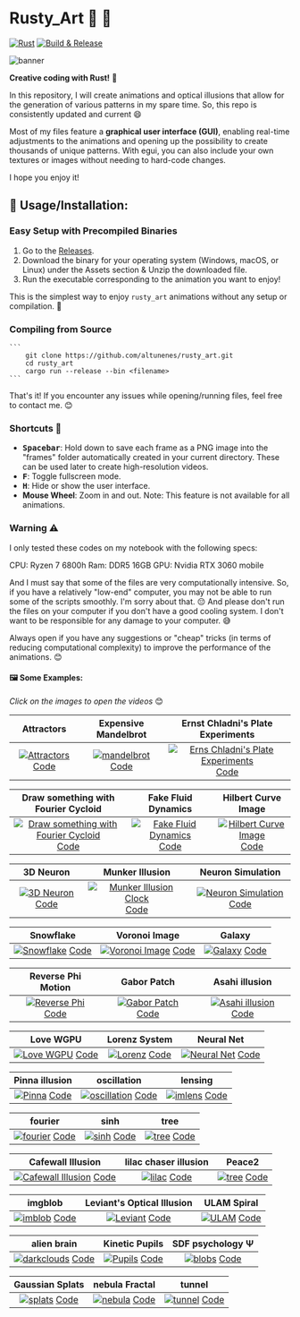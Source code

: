 #  Rusty_Art 🌈 🎨

[![Rust](https://github.com/altunenes/rusty_art/actions/workflows/rust.yml/badge.svg)](https://github.com/altunenes/rusty_art/actions/workflows/rust.yml)
[![Build & Release](https://github.com/altunenes/rusty_art/actions/workflows/release.yml/badge.svg)](https://github.com/altunenes/rusty_art/actions/workflows/release.yml)

![banner](https://github.com/altunenes/rusty_art/assets/54986652/c262d693-e7e6-48c1-b4a3-1ef07e4491dc)


**Creative coding with Rust!** 🦀


In this repository, I will create animations and optical illusions that allow for the generation of various patterns in my spare time. So, this repo is consistently updated and current 😄

Most of my files feature a **graphical user interface (GUI)**, enabling real-time adjustments to the animations and opening up the possibility to create thousands of unique patterns. With egui, you can also include your own textures or images without needing to hard-code changes.


I hope you enjoy it!


## 🚀 Usage/Installation:


### Easy Setup with Precompiled Binaries

1. Go to the [Releases](https://github.com/altunenes/rusty_art/releases).
2. Download the binary for your operating system (Windows, macOS, or Linux) under the Assets section & Unzip the downloaded file.
3. Run the executable corresponding to the animation you want to enjoy!

This is the simplest way to enjoy `rusty_art` animations without any setup or compilation. 🙂


### Compiling from Source

    ```
        git clone https://github.com/altunenes/rusty_art.git
        cd rusty_art
        cargo run --release --bin <filename>
    ```

That's it! If you encounter any issues while opening/running files, feel free to contact me. 😊


### Shortcuts 🚀

- **<kbd>Spacebar</kbd>**: Hold down to save each frame as a PNG image into the "frames" folder automatically created in your current directory. These can be used later to create high-resolution videos.
- **<kbd>F</kbd>**: Toggle fullscreen mode.
- **<kbd>H</kbd>**: Hide or show the user interface.
- **Mouse Wheel**: Zoom in and out. Note: This feature is not available for all animations.


### Warning ⚠️

I only tested these codes on my notebook with the following specs:

CPU: Ryzen 7 6800h
Ram: DDR5 16GB
GPU: Nvidia RTX 3060 mobile

And I must say that some of the files are very computationally intensive. So, if you have a relatively "low-end" computer, you may not be able to run some of the scripts smoothly. I'm sorry about that. 😔 
And please don't run the files on your computer if you don't have a good cooling system. I don't want to be responsible for any damage to your computer. 😅

Always open if you have any suggestions or "cheap" tricks (in terms of reducing computational complexity) to improve the performance of the animations. 😊

#### 🖼️ Some Examples:
_Click on the images to open the videos_ 😊

| Attractors | Expensive Mandelbrot | Ernst Chladni's Plate Experiments |
|:---:|:---:|:---:|
| [![Attractors](https://github.com/altunenes/rusty_art/assets/54986652/45c0a523-0785-4d7c-95d9-cdf2e57cd6b9)](https://user-images.githubusercontent.com/54986652/242607093-91bc7605-5223-4eae-a0dc-365e826c0792.mp4) [Code](https://github.com/altunenes/rusty_art/blob/master/src/attractors.rs)|[![mandelbrot](https://github.com/altunenes/rusty_art/assets/54986652/e8f10adc-4d78-48e5-8f43-33f23c7af205)](https://github.com/altunenes/rusty_art/assets/54986652/23711923-3b3f-4818-83c9-64f57d439e24) [Code](https://github.com/altunenes/rusty_art/blob/master/src/expmandelbrotgpu.rs)| [![Erns Chladni's Plate Experiments](https://github.com/altunenes/rusty_art/assets/54986652/6e21c757-ce8c-4205-a542-7d96f37ae73b)](https://github.com/altunenes/rusty_art/assets/54986652/286d5567-d6ac-47ec-8889-d4371173aa7f) [Code](https://github.com/altunenes/rusty_art/blob/master/src/chladniwgpu.rs) |


| Draw something with Fourier Cycloid | Fake Fluid Dynamics | Hilbert Curve Image |
|:---:|:---:|:---:|
| [![Draw something with Fourier Cycloid](https://github.com/altunenes/rusty_art/assets/54986652/0057ff1f-acfc-45c2-9f03-cae7cc6b9a3e)](https://github.com/altunenes/rusty_art/assets/54986652/562d988a-f8f6-438e-9619-42a1794d1534) [Code](https://github.com/altunenes/rusty_art/blob/master/src/dfft.rs) | [![Fake Fluid Dynamics](https://github.com/altunenes/rusty_art/assets/54986652/3e66dc73-2a90-4027-861c-7d9a50b3c6ee)](https://github.com/altunenes/rusty_art/assets/54986652/06298c66-5082-4d21-ba61-3ad1cc300d59) [Code](https://github.com/altunenes/rusty_art/blob/master/src/fluid.rs) | [![Hilbert Curve Image](https://github.com/altunenes/rusty_art/assets/54986652/3a4a4b5a-e5c0-4d9a-aa13-ed3745802bdd)](https://github.com/altunenes/rusty_art/assets/54986652/9cf62ec1-558f-4825-9e4a-e03a67936f18) [Code](https://github.com/altunenes/rusty_art/blob/master/src/hilbertimg.rs) |

| 3D Neuron | Munker Illusion | Neuron Simulation |
|:---:|:---:|:---:|
| [![3D Neuron](https://github.com/altunenes/rusty_art/assets/54986652/f4ceb793-a46b-440d-9bda-5045bebee5d3)](https://github.com/altunenes/rusty_art/assets/54986652/303a4671-4b93-41c4-994f-b8b58edccabf) [Code](https://github.com/altunenes/rusty_art/blob/master/src/3dneuron.rs) | [![Munker Illusion Clock](https://github.com/altunenes/rusty_art/assets/54986652/30bfa484-1ba4-45a3-8978-405ea65a02bb)](https://github.com/altunenes/rusty_art/assets/54986652/13ee00e9-d4f6-4adc-afbc-21bb2085126f) [Code](https://github.com/altunenes/rusty_art/blob/master/src/munkerclock.rs) | [![Neuron Simulation](https://github.com/altunenes/rusty_art/assets/54986652/91c7aea2-182a-4938-9d75-0de6e7178f0e)](https://github.com/altunenes/rusty_art/assets/54986652/e3ad92dd-fead-4778-bf0a-16a882b0f3ff) [Code](https://github.com/altunenes/rusty_art/blob/master/src/neurons.rs) |

| Snowflake | Voronoi Image | Galaxy |
|:---:|:---:|:---:|
| [![Snowflake](https://github.com/altunenes/rusty_art/assets/54986652/67de1335-39d1-4317-9291-3e3a2a3514e6)](https://github.com/altunenes/rusty_art/assets/54986652/ede39f09-ab22-4106-8618-a81d660b4d93) [Code](https://github.com/altunenes/rusty_art/blob/master/src/snowflakewgpu.rs) | [![Voronoi Image](https://github.com/altunenes/rusty_art/assets/54986652/fefda7b1-4da1-4cba-bd55-ce58bad54469)](https://github.com/altunenes/rusty_art/assets/54986652/da40be23-8765-4a04-91a5-63b623332a79) [Code](https://github.com/altunenes/rusty_art/blob/master/src/voronoi.rs) | [![Galaxy](https://github.com/altunenes/rusty_art/assets/54986652/62a4ebee-e9f6-4c47-8e75-1d404f730a39)](https://github.com/altunenes/rusty_art/assets/54986652/248a4a9c-ccae-47cb-97fc-1bb7b25f2be2) [Code](https://github.com/altunenes/rusty_art/blob/master/src/galaxy.rs) |


| Reverse Phi Motion | Gabor Patch | Asahi illusion |
|:---:|:---:|:---:|
| [![Reverse Phi](https://github.com/altunenes/rusty_art/assets/54986652/1dd779e1-075a-400a-8dcc-f7b031d8b912)](https://github.com/altunenes/rusty_art/assets/54986652/b5ddb9e6-2504-4f26-9ca3-ad5227ea4bca) [Code](https://github.com/altunenes/rusty_art/blob/master/src/pdiamond.rs) | [![Gabor Patch](https://github.com/altunenes/rusty_art/assets/54986652/702b7a06-5a11-4728-8657-ec7d384302c6)](https://github.com/altunenes/rusty_art/assets/54986652/23b642e1-0321-43c5-bcb5-01b9ee6051c8) [Code](https://github.com/altunenes/rusty_art/blob/master/src/gaborwgpu.rs) | [![Asahi illusion](https://github.com/altunenes/rusty_art/assets/54986652/77ffb57f-d9ba-4ba0-b567-8bcb9cbd4dfa)](https://github.com/altunenes/rusty_art/assets/54986652/04b54dbf-f656-420b-8234-026589a82be3) [Code](https://github.com/altunenes/rusty_art/blob/master/src/asahi2.rs) |


| Love WGPU | Lorenz System | Neural Net |
|:---:|:---:|:---:|
| [![Love WGPU](https://github.com/altunenes/rusty_art/assets/54986652/777106a7-a621-433b-8f4b-641ad771fe0d)](https://github.com/altunenes/rusty_art/assets/54986652/3f357272-6c5e-4733-b047-2ec27ce12630) [Code](https://github.com/altunenes/rusty_art/blob/master/shaders/lovewgpu.wgsl) | [![Lorenz](https://github.com/altunenes/rusty_art/assets/54986652/beaf5d59-1847-4ae7-bc6b-0449d34bd20c)](https://github.com/altunenes/rusty_art/assets/54986652/37a44664-69c9-464f-86b0-a35cd9efeeca) [Code](https://github.com/altunenes/rusty_art/blob/master/src/lorenz.rs) | [![Neural Net](https://github.com/altunenes/rusty_art/assets/54986652/75743a83-8262-4fea-8b21-a11dd280b123)](https://github.com/altunenes/rusty_art/assets/54986652/9727b58f-9fca-416b-a61a-5fc4f3a82e27) [Code](https://github.com/altunenes/rusty_art/blob/master/src/neuralnet.rs) |


| Pinna illusion| oscillation | lensing |
|:---:|:---:|:---:|
| [![Pinna](https://github.com/altunenes/rusty_art/assets/54986652/e4413a32-b28f-47e2-9974-f21d12ab8340)](https://github.com/altunenes/rusty_art/assets/54986652/6d39f14e-9529-4cbe-9d82-5fb675437a43) [Code](https://github.com/altunenes/rusty_art/blob/master/src/pina.rs) | [![oscillation](https://github.com/altunenes/rusty_art/assets/54986652/e55c3013-30ed-4f02-bbbb-3d9a4a7b39d2)](https://github.com/altunenes/rusty_art/assets/54986652/47777e12-0c7d-4553-b3e4-fe2f54a38b8b) [Code](https://github.com/altunenes/rusty_art/blob/master/src/oscillation.rs) | [![imlens](https://github.com/altunenes/rusty_art/assets/54986652/ba40f8e3-78d2-410a-b569-6c231405a9c7)](https://github.com/altunenes/rusty_art/assets/54986652/03e7ef39-1b6f-4ed1-9c48-71b312db98a1) [Code](https://github.com/altunenes/rusty_art/blob/master/src/imlenswgpu.rs) |


| fourier | sinh | tree |
|:---:|:---:|:---:|
| [![fourier](https://github.com/altunenes/rusty_art/assets/54986652/c36d78a1-0e6d-4a20-b360-179011e2d5d2)](https://github.com/altunenes/rusty_art/assets/54986652/178d3512-3f04-4ec2-9b24-71a2fde02fbf) [Code](https://github.com/altunenes/rusty_art/blob/master/src/fourier.rs) | [![sinh](https://github.com/altunenes/rusty_art/assets/54986652/b29e196b-91bb-4211-8544-1a18655d8951)](https://github.com/altunenes/rusty_art/assets/54986652/7a3e27cc-34a1-41a3-865c-acc3167a5140) [Code](https://github.com/altunenes/rusty_art/blob/master/src/sinh.rs) | [![tree](https://github.com/altunenes/rusty_art/assets/54986652/2a201ed5-3047-4497-b3ec-2153e5ee23e1)](https://github.com/altunenes/rusty_art/assets/54986652/dabc1608-236d-4134-affe-136690952420) [Code](https://github.com/altunenes/rusty_art/blob/master/src/tree.rs) |


| Cafewall Illusion | lilac chaser illusion | Peace2 |
|:---:|:---:|:---:|
| [![Cafewall Illusion](https://github.com/altunenes/rusty_art/assets/54986652/cbd0f3d1-968e-4edc-b1d0-8a9623c58100)](https://user-images.githubusercontent.com/54986652/232924117-17765b32-5da4-4c57-88d5-cdc9eecc7ff4.mp4) [Code](https://github.com/altunenes/rusty_art/blob/master/src/cafe_wall.rs) | [![lilac](https://github.com/altunenes/rusty_art/assets/54986652/4271520d-fb43-4c75-b7ac-405c7ad04d9e)](https://github.com/altunenes/rusty_art/assets/54986652/34c9cb21-5092-462c-b717-65986d710932) [Code](https://github.com/altunenes/rusty_art/blob/master/src/lilac.rs) | [![tree](https://github.com/altunenes/rusty_art/assets/54986652/f576242b-3b95-4674-93a8-acd04dc229de)](https://github.com/altunenes/rusty_art/assets/54986652/ab3e7c33-38f0-4b55-96d2-5b51f8f51c59) [Code](https://github.com/altunenes/rusty_art/blob/master/src/peace2.rs) |

| imgblob | Leviant's Optical Illusion | ULAM Spiral |
|:---:|:---:|:---:|
| [![imblob](https://github.com/altunenes/rusty_art/assets/54986652/20a3a0e4-00e0-4696-a18b-87877e4e23f9)](https://github.com/altunenes/rusty_art/assets/54986652/0aeac456-0690-412a-8a18-9a060773f852) [Code](https://github.com/altunenes/rusty_art/blob/master/src/imgblob.rs) | [![Leviant](https://github.com/altunenes/rusty_art/assets/54986652/506ed04b-be7d-4cf1-aabe-c0c9f37aeacf)](https://github.com/altunenes/rusty_art/assets/54986652/55928138-40c6-4306-927a-5a3876d33fce) [Code](https://github.com/altunenes/rusty_art/blob/master/src/leviant.rs) | [![ULAM](https://github.com/altunenes/rusty_art/assets/54986652/9d35dd20-8283-4448-907b-371e36f07b57)](https://github.com/altunenes/rusty_art/assets/54986652/cdaa45ba-74ca-4e06-84c3-e688897985cd) [Code](https://github.com/altunenes/rusty_art/blob/master/src/ulam.rs) |


| alien brain | Kinetic Pupils | SDF psychology Ψ |
|:---:|:---:|:---:|
| [![darkclouds](https://github.com/altunenes/rusty_art/assets/54986652/6317e070-7b44-4922-b6f0-f372ddc94fc9)](https://github.com/altunenes/rusty_art/assets/54986652/66504ad9-8bde-4c42-a0fd-793c0ac3ba36) [Code](https://github.com/altunenes/rusty_art/blob/master/src/darkclouds.rs) | [![Pupils](https://github.com/altunenes/rusty_art/assets/54986652/9040acc2-8916-4aa6-9674-cd966b3ac820)](https://github.com/altunenes/rusty_art/assets/54986652/3e78e9de-283c-44c2-ac6d-aeadf8787b4e) [Code](https://github.com/altunenes/rusty_art/blob/master/src/pupils.rs) | [![blobs](https://github.com/altunenes/rusty_art/assets/54986652/54add6dd-4d67-4290-a45b-56d70d7b63bb)](https://github.com/altunenes/rusty_art/assets/54986652/3d969664-c580-42b9-8999-cd8631177ee5) [Code](https://github.com/altunenes/rusty_art/blob/master/src/psychology.rs) |


| Gaussian Splats | nebula Fractal | tunnel |
|:---:|:---:|:---:|
| [![splats](https://github.com/altunenes/rusty_art/assets/54986652/0dfbce4d-984d-4e37-a539-187f0fe0a20e)](https://github.com/altunenes/rusty_art/assets/54986652/bd226177-1c87-43f9-8c27-3a805da10a68) [Code](https://github.com/altunenes/rusty_art/blob/master/src/gaussiansplat.rs) | [![nebula](https://github.com/altunenes/rusty_art/assets/54986652/25515aa2-022d-4b47-9900-5fbddecd82c1)](https://github.com/altunenes/rusty_art/assets/54986652/1a3d041e-d6b2-4780-a591-89924fa5457a) [Code](https://github.com/altunenes/rusty_art/blob/master/src/nebula.rs) | [![tunnel](https://github.com/altunenes/rusty_art/assets/54986652/0c786e0f-d27f-42b8-9ec3-4a5721066e37)](https://github.com/altunenes/rusty_art/assets/54986652/965c4218-932c-4b06-b6e2-a66082944a41) [Code](https://github.com/altunenes/rusty_art/blob/master/src/tunnel.rs) |
